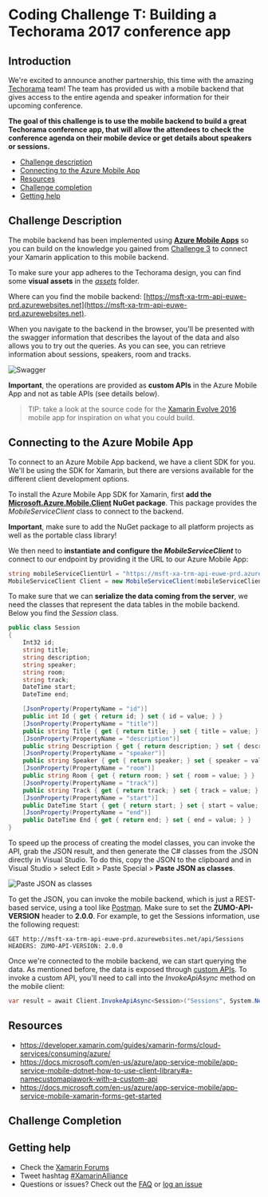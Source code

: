 # Coding Challenge T: Building a Techorama 2017 conference app 

## Introduction

We're excited to announce another partnership, this time with the amazing [Techorama](http://www.techorama.be) team! The team has provided us with a mobile backend that gives access to the entire agenda and speaker information for their upcoming conference.  

**The goal of this challenge is to use the mobile backend to build a great Techorama conference app, that will allow the attendees to check the conference agenda on their mobile device or get details about speakers or sessions.**


* [Challenge description](#description)
* [Connecting to the Azure Mobile App](#connecttobackend)
* [Resources](#resources)
* [Challenge completion](#completion)
* [Getting help](#gethelp)


## <a name="description"></a>Challenge Description

The mobile backend has been implemented using [**Azure Mobile Apps**](https://azure.microsoft.com/en-us/services/app-service/mobile/) so you can build on the knowledge you gained from [Challenge 3](https://github.com/msdxbelux/XamarinAlliance/tree/master/Challenge%203) to connect your Xamarin application to this mobile backend.

To make sure your app adheres to the Techorama design, you can find some **visual assets** in the [*assets*](https://github.com/msdxbelux/XamarinAlliance/blob/master/Challenge%20T/assets) folder.

Where can you find the mobile backend: [https://msft-xa-trm-api-euwe-prd.azurewebsites.net](https://msft-xa-trm-api-euwe-prd.azurewebsites.net).

When you navigate to the backend in the browser, you'll be presented with the swagger information that describes the layout of the data and also allows you to try out the queries. As you can see, you can retrieve information about sessions, speakers, room and tracks.

![Swagger](https://github.com/msdxbelux/XamarinAlliance/blob/master/Challenge%20T/images/xa_cht_swagger.jpg)

**Important**, the operations are provided as **custom APIs** in the Azure Mobile App and not as table APIs (see details below).

> TIP: take a look at the source code for the [Xamarin Evolve 2016](https://github.com/xamarinhq/app-evolve) mobile app for inspiration on what you could build.


## <a name="connecttobackend"></a>Connecting to the Azure Mobile App 

To connect to an Azure Mobile App backend, we have a client SDK for you. We'll be using the SDK for Xamarin, but there are versions available for the different client development options.

To install the Azure Mobile App SDK for Xamarin, first **add the [Microsoft.Azure.Mobile.Client](https://www.nuget.org/packages/Microsoft.Azure.Mobile.Client/) NuGet package**. This package provides the *MobileServiceClient* class to connect to the backend.

**Important**, make sure to add the NuGet package to all platform projects as well as the portable class library!

We then need to **instantiate and configure the *MobileServiceClient*** to connect to our endpoint by providing it the URL to our Azure Mobile App:

```csharp
string mobileServiceClientUrl = "https://msft-xa-trm-api-euwe-prd.azurewebsites.net";
MobileServiceClient Client = new MobileServiceClient(mobileServiceClientUrl);
```

To make sure that we can **serialize the data coming from the server**, we need the classes that represent the data tables in the mobile backend. Below you find the *Session* class. 

```csharp
public class Session
{
    Int32 id;
    string title;
    string description;
    string speaker;
    string room;
    string track;
    DateTime start;
    DateTime end;

    [JsonProperty(PropertyName = "id")]
    public int Id { get { return id; } set { id = value; } }
    [JsonProperty(PropertyName = "title")]
    public string Title { get { return title; } set { title = value; } }
    [JsonProperty(PropertyName = "description")]
    public string Description { get { return description; } set { description = value; } }
    [JsonProperty(PropertyName = "speaker")]
    public string Speaker { get { return speaker; } set { speaker = value; } }
    [JsonProperty(PropertyName = "room")]
    public string Room { get { return room; } set { room = value; } }
    [JsonProperty(PropertyName = "track")]
    public string Track { get { return track; } set { track = value; } }
    [JsonProperty(PropertyName = "start")]
    public DateTime Start { get { return start; } set { start = value; } }
    [JsonProperty(PropertyName = "end")]
    public DateTime End { get { return end; } set { end = value; } }
}
```

To speed up the process of creating the model classes, you can invoke the API, grab the JSON result, and then generate the C# classes from the JSON directly in Visual Studio. To do this, copy the JSON to the clipboard and in Visual Studio > select Edit > Paste Special > **Paste JSON as classes**.

![Paste JSON as classes](https://github.com/msdxbelux/XamarinAlliance/blob/master/Challenge%20T/images/xa_paste_classes.jpg)

To get the JSON, you can invoke the mobile backend, which is just a REST-based service, using a tool like [Postman](https://www.getpostman.com/). Make sure to set the **ZUMO-API-VERSION** header to **2.0.0**. For example, to get the Sessions information, use the following request:

```
GET http://msft-xa-trm-api-euwe-prd.azurewebsites.net/api/Sessions
HEADERS: ZUMO-API-VERSION: 2.0.0 
```


Once we're connected to the mobile backend, we can start querying the data. As mentioned before, the data is exposed through [custom APIs](https://docs.microsoft.com/en-us/azure/app-service-mobile/app-service-mobile-dotnet-how-to-use-client-library#a-namecustomapiawork-with-a-custom-api). To invoke a custom API, you'll need to call into the *InvokeApiAsync* method on the mobile client:

```csharp
var result = await Client.InvokeApiAsync<Session>("Sessions", System.Net.Http.HttpMethod.Get, null);
```


## <a name="resources"></a>Resources

* https://developer.xamarin.com/guides/xamarin-forms/cloud-services/consuming/azure/
* https://docs.microsoft.com/en-us/azure/app-service-mobile/app-service-mobile-dotnet-how-to-use-client-library#a-namecustomapiawork-with-a-custom-api 
* https://docs.microsoft.com/en-us/azure/app-service-mobile/app-service-mobile-xamarin-forms-get-started


## <a name="completion"></a>Challenge Completion


## <a name="gethelp"></a>Getting help

* Check the [Xamarin Forums](https://forums.xamarin.com/)
* Tweet hashtag [#XamarinAlliance](https://twitter.com/hashtag/xamarinalliance)
* Questions or issues? Check out the [FAQ](https://github.com/msdxbelux/XamarinAlliance/blob/master/FAQ.md) or [log an issue](https://github.com/msdxbelux/XamarinAlliance/issues)
